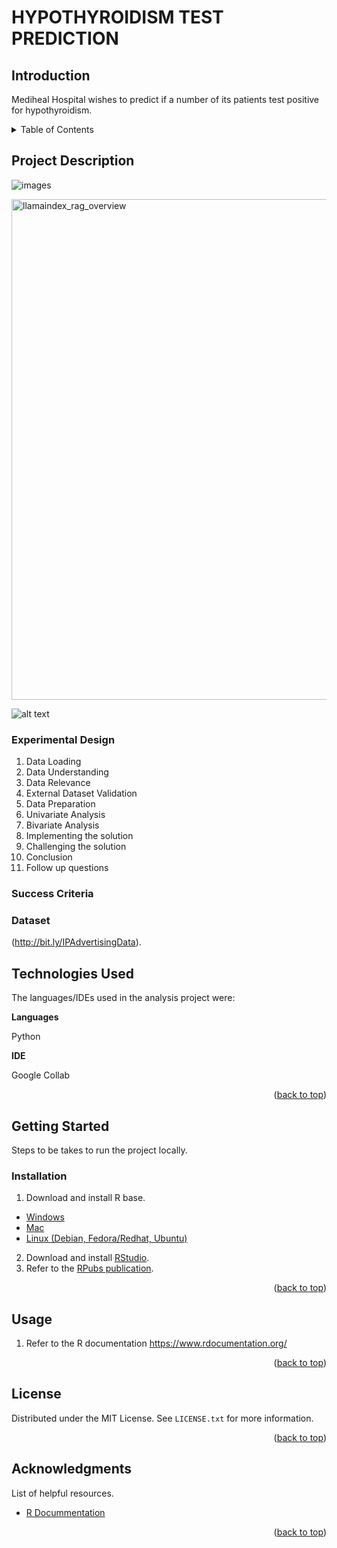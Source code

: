 # HYPOTHYROIDISM TEST PREDICTION

## Introduction
Mediheal Hospital wishes to predict if a number of its patients test positive for hypothyroidism.

<!-- TABLE OF CONTENTS -->
<details>
  <summary>Table of Contents</summary>
  <ol>
    <li>
      <a href="#project-description">Project Description</a>
      <ul>
        <li><a href="#experimental-design">Experimental Design</a></li>
        <li><a href="#success-criteria">Success Criteria</a></li>
        <li><a href="#dataset">Dataset</a></li>
      </ul>
    </li>
    <li>
      <a href="#technologies-used">Technologies Used</a></li>
    <li>
      <a href="#getting-started">Getting Started</a>
      <ul>
        <li><a href="#installation">Installation</a></li>
      </ul>
    </li>
    <li><a href="#usage">Usage</a></li>
    <li><a href="#license">License</a></li>
    <li><a href="#acknowledgments">Acknowledgments</a></li>
  </ol>
</details>

<!-- PROJECT DESCRIPTION -->
## Project Description
![images](https://user-images.githubusercontent.com/98313549/172710087-ea446725-cd81-4e1d-a2ef-5a1283a48d8e.jpeg)


<img width="801" alt="llamaindex_rag_overview" src="https://github.com/Joe-hyper/Hypothyroidism-prediction/assets/98313549/ee2455dd-6030-4b91-9dc2-d59d6ebdd860">

![alt text](<Screenshot 2024-06-10 031328.png>)

<!-- EXPERIMENTAL DESIGN -->
### Experimental Design

1. Data Loading 
2. Data Understanding 
3. Data Relevance
4. External Dataset Validation
5. Data Preparation
6. Univariate Analysis
7. Bivariate Analysis
8. Implementing the solution
9. Challenging the solution
10. Conclusion
11. Follow up questions

<!-- SUCCESS CRITERIA-->
### Success Criteria

 

<!-- DATASET -->
### Dataset
(http://bit.ly/IPAdvertisingData).

<!-- TECHNOLOGIES USED -->

## Technologies Used

The languages/IDEs used in the analysis project were: 

**Languages**

Python

**IDE**

Google Collab


<p align="right">(<a href="#top">back to top</a>)</p>

<!-- GETTING STARTED -->

## Getting Started

Steps to be takes to run the project locally.

### Installation

1. Download and install R base.
* [Windows](https://cran.r-project.org/bin/windows/base/)
* [Mac](https://cran.r-project.org/bin/macosx/)
* [Linux (Debian, Fedora/Redhat, Ubuntu)](https://cran.r-project.org/)

2. Download and install [RStudio](https://www.rstudio.com/products/rstudio/download/).
3. Refer to the [RPubs publication](http://rpubs.com/deborah_masibo/908054).

<p align="right">(<a href="#top">back to top</a>)</p>


<!-- USAGE EXAMPLES -->
## Usage

1. Refer to the R documentation https://www.rdocumentation.org/

<p align="right">(<a href="#top">back to top</a>)</p>




<!-- LICENSE -->
## License

Distributed under the MIT License. See `LICENSE.txt` for more information.

<p align="right">(<a href="#top">back to top</a>)</p>




<!-- ACKNOWLEDGMENTS -->
## Acknowledgments
List of helpful resources.

* [R Docummentation](https://www.rdocumentation.org/)
<p align="right">(<a href="#top">back to top</a>)</p>



